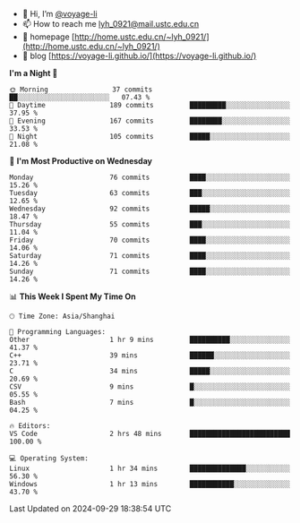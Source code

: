 - 👋 Hi, I’m [@voyage-li](https://github.com/voyage-li/)
- 📫 How to reach me [lyh_0921@mail.ustc.edu.cn](mailto:lyh_0921@mail.ustc.edu.cn)
- 👯 homepage [http://home.ustc.edu.cn/~lyh_0921/](http://home.ustc.edu.cn/~lyh_0921/)
- 🥤 blog [https://voyage-li.github.io/](https://voyage-li.github.io/)

<!--START_SECTION:waka-->
**I'm a Night 🦉** 

```text
🌞 Morning                37 commits          ██░░░░░░░░░░░░░░░░░░░░░░░   07.43 % 
🌆 Daytime                189 commits         █████████░░░░░░░░░░░░░░░░   37.95 % 
🌃 Evening                167 commits         ████████░░░░░░░░░░░░░░░░░   33.53 % 
🌙 Night                  105 commits         █████░░░░░░░░░░░░░░░░░░░░   21.08 % 
```
📅 **I'm Most Productive on Wednesday** 

```text
Monday                   76 commits          ████░░░░░░░░░░░░░░░░░░░░░   15.26 % 
Tuesday                  63 commits          ███░░░░░░░░░░░░░░░░░░░░░░   12.65 % 
Wednesday                92 commits          █████░░░░░░░░░░░░░░░░░░░░   18.47 % 
Thursday                 55 commits          ███░░░░░░░░░░░░░░░░░░░░░░   11.04 % 
Friday                   70 commits          ████░░░░░░░░░░░░░░░░░░░░░   14.06 % 
Saturday                 71 commits          ████░░░░░░░░░░░░░░░░░░░░░   14.26 % 
Sunday                   71 commits          ████░░░░░░░░░░░░░░░░░░░░░   14.26 % 
```


📊 **This Week I Spent My Time On** 

```text
🕑︎ Time Zone: Asia/Shanghai

💬 Programming Languages: 
Other                    1 hr 9 mins         ██████████░░░░░░░░░░░░░░░   41.37 % 
C++                      39 mins             ██████░░░░░░░░░░░░░░░░░░░   23.71 % 
C                        34 mins             █████░░░░░░░░░░░░░░░░░░░░   20.69 % 
CSV                      9 mins              █░░░░░░░░░░░░░░░░░░░░░░░░   05.55 % 
Bash                     7 mins              █░░░░░░░░░░░░░░░░░░░░░░░░   04.25 % 

🔥 Editors: 
VS Code                  2 hrs 48 mins       █████████████████████████   100.00 % 

💻 Operating System: 
Linux                    1 hr 34 mins        ██████████████░░░░░░░░░░░   56.30 % 
Windows                  1 hr 13 mins        ███████████░░░░░░░░░░░░░░   43.70 % 
```


 Last Updated on 2024-09-29 18:38:54 UTC
<!--END_SECTION:waka-->